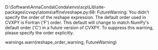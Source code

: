 D:\Software\AnnaConda\Conda\envs\scp\Lib\site-packages\cvxpy\atoms\affine\reshape.py:68: FutureWarning: 
    You didn't specify the order of the reshape expression. The default order
    used in CVXPY is Fortran ('F') order. This default will change to match NumPy's
    default order ('C') in a future version of CVXPY.
    To suppress this warning, please specify the order explicitly.
    
  warnings.warn(reshape_order_warning, FutureWarning)